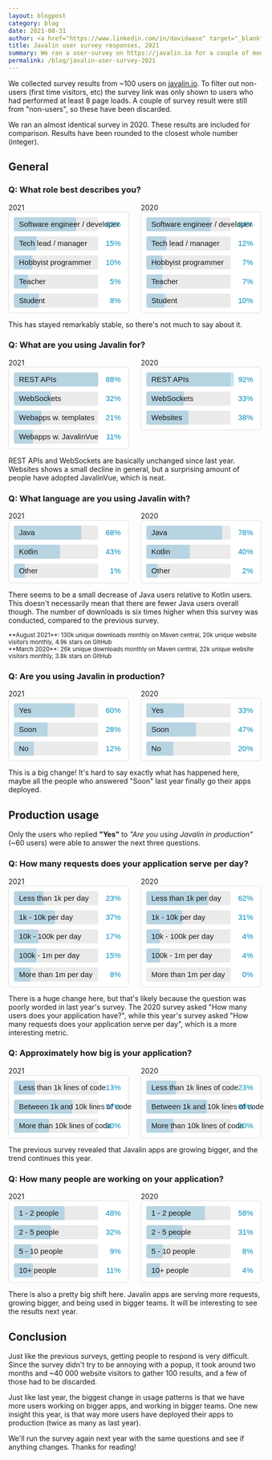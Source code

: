 ```yaml
---
layout: blogpost
category: blog
date: 2021-08-31
author: <a href="https://www.linkedin.com/in/davidaase" target="_blank">David Åse</a>
title: Javalin user survey responses, 2021
summary: We ran a user-survey on https://javalin.io for a couple of months
permalink: /blog/javalin-user-survey-2021
---
```


We collected survey results from ~100 users on [javalin.io](/).
To filter out non-users (first time visitors, etc) the survey link was only shown
to users who had performed at least 8 page loads.
A couple of survey result were still from "non-users", so these have been discarded.

We ran an almost identical survey in 2020. These results are included for comparison.
Results have been rounded to the closest whole number (integer).

## General

### Q: What role best describes you?
<div class="chart-flex">
    <div>
        2021
        <div class="bar-chart">
            <div style="width:62%" data-value="62%">Software engineer / developer</div>
            <div style="width:15%" data-value="15%">Tech lead / manager</div>
            <div style="width:10%" data-value="10%">Hobbyist programmer</div>
            <div style="width:5%" data-value="5%">Teacher</div>
            <div style="width:18%" data-value="8%">Student</div>
        </div>
    </div>
    <div>
        2020
        <div class="bar-chart">
            <div style="width:64%" data-value="64%">Software engineer / developer</div>
            <div style="width:12%" data-value="12%">Tech lead / manager</div>
            <div style="width:7%" data-value="7%">Hobbyist programmer</div>
            <div style="width:7%" data-value="7%">Teacher</div>
            <div style="width:10%" data-value="10%">Student</div>
        </div>
    </div>
</div>

This has stayed remarkably stable, so there's not much to say about it.

### Q: What are you using Javalin for?
<div class="chart-flex">
    <div>
        2021
        <div class="bar-chart">
            <div style="width:88%" data-value="88%">REST APIs</div>
            <div style="width:32%" data-value="32%">WebSockets</div>
            <div style="width:21%" data-value="21%">Webapps w. templates</div>
            <div style="width:11%" data-value="11%">Webapps w. JavalinVue</div>
        </div>
    </div>
    <div>
        2020
        <div class="bar-chart">
           <div style="width:92%" data-value="92%">REST APIs</div>
           <div style="width:33%" data-value="33%">WebSockets</div>
           <div style="width:38%" data-value="38%">Websites</div>
       </div>
    </div>
</div>

REST APIs and WebSockets are basically unchanged since last year. Websites shows a small decline in general,
but a surprising amount of people have adopted JavalinVue, which is neat.

### Q: What language are you using Javalin with?
<div class="chart-flex">
    <div>
        2021
        <div class="bar-chart">
            <div style="width:68%" data-value="68%">Java</div>
            <div style="width:43%" data-value="43%">Kotlin</div>
            <div style="width:1%" data-value="1%">Other</div>
        </div>
    </div>
    <div>
        2020
        <div class="bar-chart">
            <div style="width:78%" data-value="78%">Java</div>
            <div style="width:40%" data-value="40%">Kotlin</div>
            <div style="width:2%" data-value="2%">Other</div>
        </div>
    </div>
</div>

There seems to be a small decrease of Java users relative to Kotlin users.
This doesn't necessarily mean that there are fewer Java users overall though.
The number of downloads is six times higher
when this survey was conducted, compared to the previous survey.

<small markdown="1">
**August 2021**: 130k unique downloads monthly on Maven central, 20k unique website visitors monthly, 4.9k stars on GitHub<br>
**March 2020**: 26k unique downloads monthly on Maven central, 22k unique website visitors monthly, 3.8k stars on GitHub
</small>

### Q: Are you using Javalin in production?
<div class="chart-flex">
    <div>
        2021
        <div class="bar-chart">
            <div style="width:60%" data-value="60%">Yes</div>
            <div style="width:28%" data-value="28%">Soon</div>
            <div style="width:12%" data-value="12%">No</div>
        </div>
    </div>
    <div>
        2020
        <div class="bar-chart">
            <div style="width:33%" data-value="33%">Yes</div>
            <div style="width:47%" data-value="47%">Soon</div>
            <div style="width:20%" data-value="20%">No</div>
        </div>
    </div>
</div>

This is a big change! It's hard to say exactly what has happened here,
maybe all the people who answered "Soon" last year finally go their apps deployed.

## Production usage
Only the users who replied **"Yes"** to *"Are you using Javalin in production"*
(~60 users) were able to answer the next three questions.

### Q: How many requests does your application serve per day?
<div class="chart-flex">
    <div>
        2021
        <div class="bar-chart">
            <div style="width:23%" data-value="23%">Less than 1k per day</div>
            <div style="width:37%" data-value="37%">1k - 10k per day</div>
            <div style="width:17%" data-value="17%">10k - 100k per day</div>
            <div style="width:15%" data-value="15%">100k - 1m per day</div>
            <div style="width:8%" data-value="8%">More than 1m per day</div>
        </div>
    </div>
    <div>
        2020
        <div class="bar-chart">
            <div style="width:62%" data-value="62%">Less than 1k per day</div>
            <div style="width:31%" data-value="31%">1k - 10k per day</div>
            <div style="width:4%" data-value="4%">10k - 100k per day</div>
            <div style="width:4%" data-value="4%">100k - 1m per day</div>
            <div style="width:0%;background:transparent;" data-value="0%">More than 1m per day</div>
        </div>
    </div>
</div>

There is a huge change here, but that's likely because the question was poorly worded in last year's survey.
The 2020 survey asked "How many users does your application have?", while this year's survey asked
"How many requests does your application serve per day", which is a more interesting metric.

### Q: Approximately how big is your application?
<div class="chart-flex">
    <div>
        2021
        <div class="bar-chart">
            <div style="width:13%" data-value="13%">Less than 1k lines of code</div>
            <div style="width:57%" data-value="57%">Between 1k and 10k lines of code</div>
            <div style="width:30%" data-value="30%">More than 10k lines of code</div>
        </div>
    </div>
    <div>
        2020
        <div class="bar-chart">
            <div style="width:23%" data-value="23%">Less than 1k lines of code</div>
            <div style="width:60%" data-value="60%">Between 1k and 10k lines of code</div>
            <div style="width:20%" data-value="20%">More than 10k lines of code</div>
        </div>
    </div>
</div>

The previous survey revealed that Javalin apps are growing bigger, and the trend continues this year.

### Q: How many people are working on your application?
<div class="chart-flex">
    <div>
        2021
        <div class="bar-chart">
            <div style="width:48%" data-value="48%">1 - 2 people</div>
            <div style="width:32%" data-value="32%">2 - 5 people</div>
            <div style="width:9%" data-value="9%">5 - 10 people</div>
            <div style="width:11%" data-value="11%">10+ people</div>
        </div>
    </div>
    <div>
        2020
        <div class="bar-chart">
            <div style="width:58%" data-value="58%">1 - 2 people</div>
            <div style="width:31%" data-value="31%">2 - 5 people</div>
            <div style="width:8%" data-value="8%">5 - 10 people</div>
            <div style="width:4%" data-value="4%">10+ people</div>
        </div>
    </div>
</div>

There is also a pretty big shift here. Javalin apps are serving more requests,
growing bigger, and being used in bigger teams. It will be interesting to see the results next year.


## Conclusion
Just like the previous surveys, getting people to respond is very difficult.
Since the survey didn't try to be annoying with a popup, it took
around two months and ~40 000 website visitors to gather 100 results,
and a few of those had to be discarded.

Just like last year, the biggest change in usage patterns is that we
have more users working on bigger apps, and working in bigger teams.
One new insight this year, is that way more users have deployed their apps
to production (twice as many as last year).

We'll run the survey again next year with the same questions and see if anything changes.
Thanks for reading!

<style>
    .chart-flex {
        user-select: none;
        margin-top: 16px;
        display: flex;
        justify-content: space-between;
    }
    .chart-flex > * {
        width: calc(50% - 12px);
    }
    .bar-chart {
        border: 1px solid #ddd;
        border-radius: 5px;
        background: #fff;
        padding: 10px 60px 10px 10px;
        font-family: arial, sans-serif;
        position: relative;
    }

    .bar-chart > div {
        height: 28px;
        line-height: 28px;
        padding: 0 10px;
        background: #c7e6f5;
        font-size: 15px;
        border-radius: 3px;
        white-space: nowrap;
    }

    .bar-chart > div + div {
        margin-top: 10px;
    }

    .bar-chart > div::before {
        content: " ";
        position: absolute;
        width: calc(100% - 70px); /* padding x 60 x 10 */
        background: rgba(0, 0, 0, 0.08);
        height: 28px;
        border-radius: 3px;
        left: 10px;
    }

    .bar-chart > div::after {
        content: attr(data-value);
        position: absolute;
        right: 15px;
        color: #008cbb;
    }
</style>
